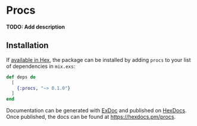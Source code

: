 # Procs

**TODO: Add description**

## Installation

If [available in Hex](https://hex.pm/docs/publish), the package can be installed
by adding `procs` to your list of dependencies in `mix.exs`:

```elixir
def deps do
  [
    {:procs, "~> 0.1.0"}
  ]
end
```

Documentation can be generated with [ExDoc](https://github.com/elixir-lang/ex_doc)
and published on [HexDocs](https://hexdocs.pm). Once published, the docs can
be found at <https://hexdocs.pm/procs>.

